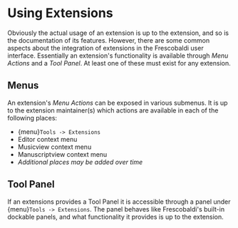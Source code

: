 # Using Extensions

Obviously the actual usage of an extension is up to the extension, and so is the
documentation of its features. However, there are some common aspects about the
integration of extensions in the Frescobaldi user interface. Essentially an
extension's functionality is available through *Menu Actions* and a *Tool
Panel*. At least one of these must exist for any extension.

## Menus

An extension's *Menu Actions* can be exposed in various submenus. It is up to
the extension maintainer(s) which actions are available in each of the following
places:

* {menu}`Tools -> Extensions`
* Editor context menu
* Musicview context menu
* Manuscriptview context menu
* *Additional places may be added over time*

## Tool Panel

If an extensions provides a Tool Panel it is accessible through a panel under
{menu}`Tools -> Extensions`.  The panel behaves like Frescobaldi's built-in
dockable panels, and what functionality it provides is up to the extension.
